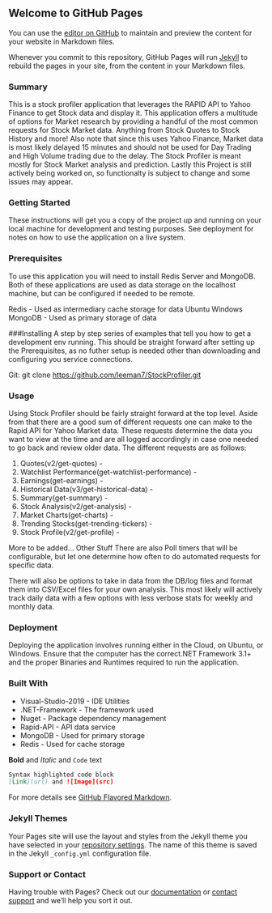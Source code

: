 ## Welcome to GitHub Pages

You can use the [editor on GitHub](https://github.com/leeman7/StockProfiler/edit/gh-pages/index.md) to maintain and preview the content for your website in Markdown files.

Whenever you commit to this repository, GitHub Pages will run [Jekyll](https://jekyllrb.com/) to rebuild the pages in your site, from the content in your Markdown files.


### Summary
This is a stock profiler application that leverages the RAPID API to Yahoo Finance to get Stock data and display it. This application offers a multitude of options for Market research by providing a handful of the most common requests for Stock Market data. Anything from Stock Quotes to Stock History and more! Also note that since this uses Yahoo Finance, Market data is most likely delayed 15 minutes and should not be used for Day Trading and High Volume trading due to the delay. The Stock Profiler is meant mostly for Stock Market analysis and prediction. Lastly this Project is still actively being worked on, so functionalty is subject to change and some issues may appear.

### Getting Started
These instructions will get you a copy of the project up and running on your local machine for development and testing purposes. See deployment for notes on how to use the application on a live system.

### Prerequisites
To use this application you will need to install Redis Server and MongoDB. Both of these applications are used as data storage on the localhost machine, but can be configured if needed to be remote.

Redis - Used as intermediary cache storage for data Ubuntu Windows
MongoDB - Used as primary storage of data

###Installing
A step by step series of examples that tell you how to get a development env running. This should be straight forward after setting up the Prerequisites, as no futher setup is needed other than downloading and configuring you service connections.

Git:
git clone https://github.com/leeman7/StockProfiler.git

### Usage
Using Stock Profiler should be fairly straight forward at the top level. Aside from that there are a good sum of different requests one can make to the Rapid API for Yahoo Market data. These requests determine the data you want to view at the time and are all logged accordingly in case one needed to go back and review older data. The different requests are as follows:

1. Quotes(v2/get-quotes) -
2. Watchlist Performance(get-watchlist-performance) -
3. Earnings(get-earnings) -
4. Historical Data(v3/get-historical-data) -
5. Summary(get-summary) -
6. Stock Analysis(v2/get-analysis) -
7. Market Charts(get-charts) -
8. Trending Stocks(get-trending-tickers) -
9. Stock Profile(v2/get-profile) -

More to be added...
Other Stuff There are also Poll timers that will be configurable, but let one determine how often to do automated requests for specific data.

There will also be options to take in data from the DB/log files and format them into CSV/Excel files for your own analysis. This most likely will actively track daily data with a few options with less verbose stats for weekly and monthly data.

### Deployment
Deploying the application involves running either in the Cloud, on Ubuntu, or Windows. Ensure that the computer has the correct.NET Framework 3.1+ and the proper Binaries and Runtimes required to run the application.

### Built With
- Visual-Studio-2019 - IDE Utilities
- .NET-Framework - The framework used
- Nuget - Package dependency management
- Rapid-API - API data service
- MongoDB - Used for primary storage
- Redis - Used for cache storage


**Bold** and _Italic_ and `Code` text

```markdown
Syntax highlighted code block
[Link](url) and ![Image](src)
```

For more details see [GitHub Flavored Markdown](https://guides.github.com/features/mastering-markdown/).

### Jekyll Themes

Your Pages site will use the layout and styles from the Jekyll theme you have selected in your [repository settings](https://github.com/leeman7/StockProfiler/settings). The name of this theme is saved in the Jekyll `_config.yml` configuration file.

### Support or Contact

Having trouble with Pages? Check out our [documentation](https://docs.github.com/categories/github-pages-basics/) or [contact support](https://support.github.com/contact) and we’ll help you sort it out.
